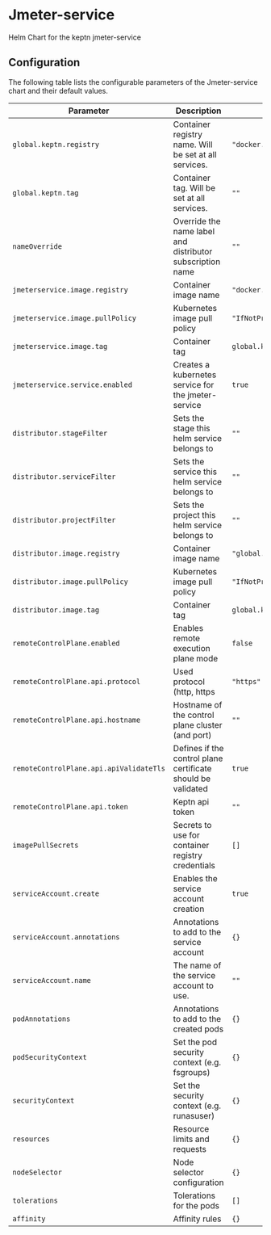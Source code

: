 
Jmeter-service
===========

Helm Chart for the keptn jmeter-service


## Configuration

The following table lists the configurable parameters of the Jmeter-service chart and their default values.

| Parameter                               | Description                                                  | Default                                             |
|-----------------------------------------|--------------------------------------------------------------|-----------------------------------------------------|
| `global.keptn.registry`                 | Container registry name. Will be set at all services.        | `"docker.io/keptn/"`                                |
| `global.keptn.tag`                      | Container tag. Will be set at all services.                  | `""`                                                |
| `nameOverride`                          | Override the name label and distributor subscription name    | `""`                                                |
| `jmeterservice.image.registry`          | Container image name                                         | `"docker.io/keptn/jmeter-service"`                  |
| `jmeterservice.image.pullPolicy`        | Kubernetes image pull policy                                 | `"IfNotPresent"`                                    |
| `jmeterservice.image.tag`               | Container tag                                                | `global.keptn.image.tag`                            |
| `jmeterservice.service.enabled`         | Creates a kubernetes service for the jmeter-service          | `true`                                              |
| `distributor.stageFilter`               | Sets the stage this helm service belongs to                  | `""`                                                |
| `distributor.serviceFilter`             | Sets the service this helm service belongs to                | `""`                                                |
| `distributor.projectFilter`             | Sets the project this helm service belongs to                | `""`                                                |
| `distributor.image.registry`            | Container image name                                         | `"global.keptn.image.repository/keptn/distributor"` |
| `distributor.image.pullPolicy`          | Kubernetes image pull policy                                 | `"IfNotPresent"`                                    |
| `distributor.image.tag`                 | Container tag                                                | `global.keptn.image.tag`                            |
| `remoteControlPlane.enabled`            | Enables remote execution plane mode                          | `false`                                             |
| `remoteControlPlane.api.protocol`       | Used protocol (http, https                                   | `"https"`                                           |
| `remoteControlPlane.api.hostname`       | Hostname of the control plane cluster (and port)             | `""`                                                |
| `remoteControlPlane.api.apiValidateTls` | Defines if the control plane certificate should be validated | `true`                                              |
| `remoteControlPlane.api.token`          | Keptn api token                                              | `""`                                                |
| `imagePullSecrets`                      | Secrets to use for container registry credentials            | `[]`                                                |
| `serviceAccount.create`                 | Enables the service account creation                         | `true`                                              |
| `serviceAccount.annotations`            | Annotations to add to the service account                    | `{}`                                                |
| `serviceAccount.name`                   | The name of the service account to use.                      | `""`                                                |
| `podAnnotations`                        | Annotations to add to the created pods                       | `{}`                                                |
| `podSecurityContext`                    | Set the pod security context (e.g. fsgroups)                 | `{}`                                                |
| `securityContext`                       | Set the security context (e.g. runasuser)                    | `{}`                                                |
| `resources`                             | Resource limits and requests                                 | `{}`                                                |
| `nodeSelector`                          | Node selector configuration                                  | `{}`                                                |
| `tolerations`                           | Tolerations for the pods                                     | `[]`                                                |
| `affinity`                              | Affinity rules                                               | `{}`                                                |





